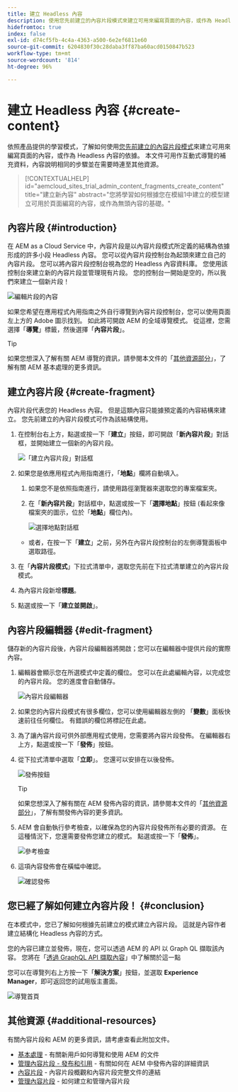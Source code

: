 ```yaml
---
title: 建立 Headless 內容
description: 使用您先前建立的內容片段模式來建立可用來編寫頁面的內容，或作為 Headless 內容的依據。
hidefromtoc: true
index: false
exl-id: d74cf5fb-4c4a-4363-a500-6e2ef6811e60
source-git-commit: 6204830f30c28daba3ff87ba60acd0150847b523
workflow-type: tm+mt
source-wordcount: '814'
ht-degree: 96%

---
```


# 建立 Headless 內容 {#create-content}

依照產品提供的學習模式，了解如何使用[您先前建立的內容片段模式](content-structure.md)來建立可用來編寫頁面的內容，或作為 Headless 內容的依據。 本文件可用作互動式導覽的補充資料，內容說明相同的步驟並在需要時連至其他資源。

>[!CONTEXTUALHELP]
>id="aemcloud_sites_trial_admin_content_fragments_create_content"
>title="建立新內容"
>abstract="您將學習如何根據您在模組1中建立的模型建立可用於頁面編寫的內容，或作為無頭內容的基礎。"

## 內容片段 {#introduction}

在 AEM as a Cloud Service 中，內容片段是以內容片段模式所定義的結構為依據形成的許多小段 Headless 內容。 您可以從內容片段控制台為起頭來建立自己的內容片段。 您可以將內容片段控制台視為您的 Headless 內容資料庫。 您使用該控制台來建立新的內容片段並管理現有片段。 您的控制台一開始是空的，所以我們來建立一個新片段！

![編輯片段的內容](assets/create-content/content-fragment-console.png)

如果您希望在應用程式內用指南之外自行導覽到內容片段控制台，您可以使用頁面左上方的 Adobe 圖示找到。 如此將可開啟 AEM 的全域導覽模式。 從這裡，您需選擇「**導覽**」標籤，然後選擇「**內容片段**」。

>[!TIP]
>
>如果您想深入了解有關 AEM 導覽的資訊，請參閱本文件的「[其他資源部分](#additional-resources)」，了解有關 AEM 基本處理的更多資訊。

## 建立內容片段 {#create-fragment}

內容片段代表您的 Headless 內容。 但是這類內容只能據預定義的內容結構來建立。 您先前建立的內容片段模式可作為該結構使用。

1. 在控制台右上方，點選或按一下「**建立**」按鈕，即可開啟「**新內容片段**」對話框，並開始建立一個新的內容片段。

   ![「建立內容片段」對話框](assets/create-content/create-content-fragment.png)

1. 如果您是依應用程式內用指南進行，「**地點**」欄將自動填入。

   1. 如果您不是依照指南進行，請使用路徑瀏覽器來選取您的專案檔案夾。

   1. 在「**新內容片段**」對話框中，點選或按一下「**選擇地點**」按鈕 (看起來像檔案夾的圖示，位於「**地點**」欄位內)。

      ![選擇地點對話框](assets/create-content/choose-location.png)
   * 或者，在按一下「**建立**」之前，另外在內容片段控制台的左側導覽面板中選取路徑。


1. 在「**內容片段模式**」下拉式清單中，選取您先前在下拉式清單建立的內容片段模式。

1. 為內容片段新增&#x200B;**標題**。

1. 點選或按一下「**建立並開啟**」。

## 內容片段編輯器 {#edit-fragment}

儲存新的內容片段後，內容片段編輯器將開啟；您可以在編輯器中提供片段的實際內容。

1. 編輯器會顯示您在所選模式中定義的欄位。 您可以在此處編輯內容，以完成您的內容片段。 您的進度會自動儲存。

   ![內容片段編輯器](assets/create-content/content-fragment-editor.png)

1. 如果您的內容片段模式有很多欄位，您可以使用編輯器左側的 「**變數**」面板快速前往任何欄位。 有錯誤的欄位將標記在此處。

1. 為了讓內容片段可供外部應用程式使用，您需要將內容片段發佈。 在編輯器右上方，點選或按一下「**發佈**」按鈕。

1. 從下拉式清單中選取「**立即**」。 您還可以安排在以後發佈。

   ![發佈按鈕](assets/create-content/publish.png)

   >[!TIP]
   >
   >如果您想深入了解有關在 AEM 發佈內容的資訊，請參閱本文件的「[其他資源部分](#additional-resources)」，了解有關發佈內容的更多資訊。

1. AEM 會自動執行參考檢查，以確保為您的內容片段發佈所有必要的資源。 在這種情況下，您還需要發佈您建立的模式。 點選或按一下「**發佈**」。

   ![參考檢查](assets/create-content/references.png)

1. 這項內容發佈會在橫幅中確認。

   ![確認發佈](assets/create-content/publish-confirm.png)

## 您已經了解如何建立內容片段！ {#conclusion}

在本模式中，您已了解如何根據先前建立的模式建立內容片段。 這就是內容作者建立結構化 Headless 內容的方式。

您的內容已建立並發佈，現在，您可以透過 AEM 的 API 以 Graph QL 擷取該內容。 您將在「[透過 GraphQL API 擷取內容](extract-content.md)」中了解關於這一點

您可以在導覽列右上方按一下「**解決方案**」按鈕，並選取 **Experience Manager**，即可返回您的試用版主畫面。

![導覽首頁](assets/create-content/home.png)

## 其他資源 {#additional-resources}

有關內容片段和 AEM 的更多資訊，請考慮查看此附加文件。

* [基本處理](/help/sites-cloud/authoring/getting-started/basic-handling.md) - 有關新用戶如何導覽和使用 AEM 的文件
* [管理內容片段 - 發布和引用](/help/assets/content-fragments/content-fragments-managing.md#publishing-and-referencing-a-fragment) - 有關如何在 AEM 中發佈內容的詳細資訊
* [內容片段](/help/assets/content-fragments/content-fragments.md) - 內容片段概觀和內容片段完整文件的連結
* [管理內容片段](/help/assets/content-fragments/content-fragments-managing.md) - 如何建立和管理內容片段
